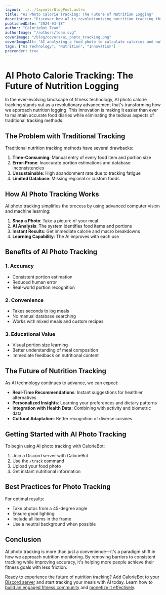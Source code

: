 ```yaml
---
layout: ../../layouts/BlogPost.astro
title: "AI Photo Calorie Tracking: The Future of Nutrition Logging"
description: "Discover how AI is revolutionizing nutrition tracking through photo recognition technology and why it's becoming the preferred method for fitness enthusiasts."
publishedDate: "2024-03-18"
author: "CalorieBot Team"
authorImage: "/authors/team.svg"
coverImage: "/blog/covers/ai_photo_tracking.png"
coverImageAlt: "AI analyzing a food photo to calculate calories and nutrition information"
tags: ["AI Technology", "Nutrition", "Innovation"]
prerender: true
---
```


# AI Photo Calorie Tracking: The Future of Nutrition Logging

In the ever-evolving landscape of fitness technology, AI photo calorie tracking stands out as a revolutionary advancement that's transforming how we approach nutrition logging. This innovation is making it easier than ever to maintain accurate food diaries while eliminating the tedious aspects of traditional tracking methods.

## The Problem with Traditional Tracking

Traditional nutrition tracking methods have several drawbacks:

1. **Time-Consuming**: Manual entry of every food item and portion size
2. **Error-Prone**: Inaccurate portion estimations and database inconsistencies
3. **Unsustainable**: High abandonment rate due to tracking fatigue
4. **Limited Database**: Missing regional or custom foods

## How AI Photo Tracking Works

AI photo tracking simplifies the process by using advanced computer vision and machine learning:

1. **Snap a Photo**: Take a picture of your meal
2. **AI Analysis**: The system identifies food items and portions
3. **Instant Results**: Get immediate calorie and macro breakdowns
4. **Learning Capability**: The AI improves with each use

## Benefits of AI Photo Tracking

### 1. Accuracy
- Consistent portion estimation
- Reduced human error
- Real-world portion recognition

### 2. Convenience
- Takes seconds to log meals
- No manual database searching
- Works with mixed meals and custom recipes

### 3. Educational Value
- Visual portion size learning
- Better understanding of meal composition
- Immediate feedback on nutritional content

## The Future of Nutrition Tracking

As AI technology continues to advance, we can expect:

- **Real-Time Recommendations**: Instant suggestions for healthier alternatives
- **Personalized Insights**: Learning your preferences and dietary patterns
- **Integration with Health Data**: Combining with activity and biometric data
- **Cultural Adaptation**: Better recognition of diverse cuisines

## Getting Started with AI Photo Tracking

To begin using AI photo tracking with CalorieBot:

1. Join a Discord server with CalorieBot
2. Use the `/track` command
3. Upload your food photo
4. Get instant nutritional information

## Best Practices for Photo Tracking

For optimal results:

- Take photos from a 45-degree angle
- Ensure good lighting
- Include all items in the frame
- Use a neutral background when possible

## Conclusion

AI photo tracking is more than just a convenience—it's a paradigm shift in how we approach nutrition monitoring. By removing barriers to consistent tracking while improving accuracy, it's helping more people achieve their fitness goals with less friction.

Ready to experience the future of nutrition tracking? [Add CalorieBot to your Discord server](/pricing) and start tracking your meals with AI today. Learn how to [build an engaged fitness community](/blog/build-engaged-fitness-community-discord/) and [monetize it effectively](/blog/monetizing-fitness-community-guide/).